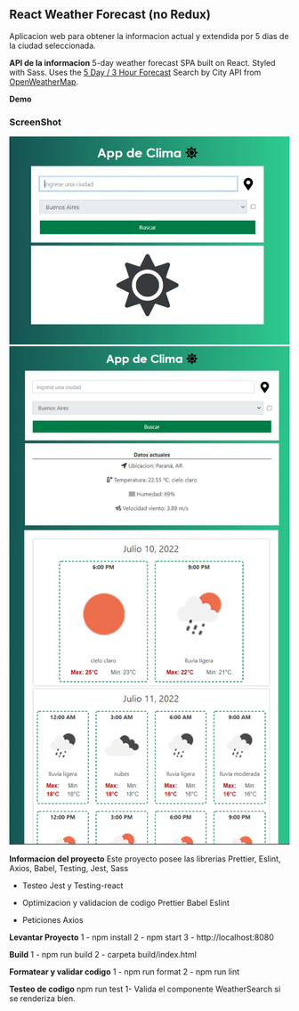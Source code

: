 ## React Weather Forecast (no Redux)

Aplicacion web para obtener la informacion actual y extendida por 5 dias de la ciudad seleccionada.

**API de la informacion**
5-day weather forecast SPA built on React. Styled with Sass. Uses the [5 Day / 3 Hour Forecast](https://openweathermap.org/forecast5/) Search by City API from [OpenWeatherMap](https://openweathermap.org/forecast5/).

**Demo**

### ScreenShot

![ScreenShot](./docs/screenshot.png 'pantalla principal')
![ScreenShot](./docs/screenshot2.png 'pantalla de busqueda')

**Informacion del proyecto**
Este proyecto posee las librerias Prettier, Eslint, Axios, Babel, Testing, Jest, Sass

- Testeo
  Jest y Testing-react

- Optimizacion y validacion de codigo
  Prettier
  Babel
  Eslint

- Peticiones
  Axios

**Levantar Proyecto**
1 - npm install
2 - npm start
3 - http://localhost:8080

**Build**
1 - npm run build
2 - carpeta build/index.html

**Formatear y validar codigo**
1 - npm run format
2 - npm run lint

**Testeo de codigo**
npm run test
1- Valida el componente WeatherSearch si se renderiza bien.
